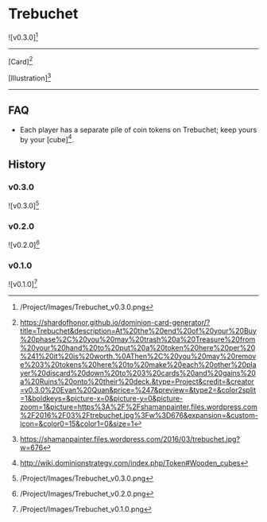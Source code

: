 # Trebuchet

![v0.3.0][^v0.3.0]

---

[Card][^Card]

[Illustration][^Illustration]

---

## FAQ

- Each player has a separate pile of coin tokens on Trebuchet; keep yours by
your [cube][^Cube].

## History

### v0.3.0

![v0.3.0][^v0.3.0]

### v0.2.0

![v0.2.0][^v0.2.0]

### v0.1.0

![v0.1.0][^v0.1.0]

[^v0.1.0]: /Project/Images/Trebuchet_v0.1.0.png
[^v0.2.0]: /Project/Images/Trebuchet_v0.2.0.png
[^v0.3.0]: /Project/Images/Trebuchet_v0.3.0.png
[^Cube]: http://wiki.dominionstrategy.com/index.php/Token#Wooden_cubes
[^Card]: https://shardofhonor.github.io/dominion-card-generator/?title=Trebuchet&description=At%20the%20end%20of%20your%20Buy%20phase%2C%20you%20may%20trash%20a%20Treasure%20from%20your%20hand%20to%20put%20a%20token%20here%20per%20%241%20it%20is%20worth.%0AThen%2C%20you%20may%20remove%203%20tokens%20here%20to%20make%20each%20other%20player%20discard%20down%20to%203%20cards%20and%20gains%20a%20Ruins%20onto%20their%20deck.&type=Project&credit=&creator=v0.3.0%20Evan%20Quan&price=%247&preview=&type2=&color2split=1&boldkeys=&picture-x=0&picture-y=0&picture-zoom=1&picture=https%3A%2F%2Fshamanpainter.files.wordpress.com%2F2016%2F03%2Ftrebuchet.jpg%3Fw%3D676&expansion=&custom-icon=&color0=15&color1=0&size=1
[^Illustration]: https://shamanpainter.files.wordpress.com/2016/03/trebuchet.jpg?w=676
